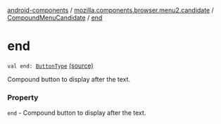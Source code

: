 [android-components](../../index.md) / [mozilla.components.browser.menu2.candidate](../index.md) / [CompoundMenuCandidate](index.md) / [end](./end.md)

# end

`val end: `[`ButtonType`](-button-type/index.md) [(source)](https://github.com/mozilla-mobile/android-components/blob/master/components/browser/menu2/src/main/java/mozilla/components/browser/menu2/candidate/MenuCandidate.kt#L65)

Compound button to display after the text.

### Property

`end` - Compound button to display after the text.